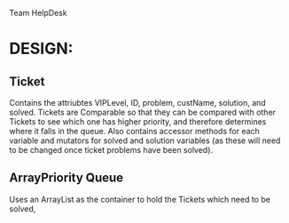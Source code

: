 Team HelpDesk

<h1>
DESIGN:
</h1>

<h2>
Ticket
</h2>

<p>
Contains the attriubtes VIPLevel, ID, problem, custName, solution, and solved. Tickets are Comparable so that they can be compared with other Tickets to see which one has higher priority, and therefore determines where it falls in the queue. Also contains accessor methods for each variable and mutators for solved and solution variables (as these will need to be changed once ticket problems have been solved).
</p>

<h2>
ArrayPriority Queue
</h2>

Uses an ArrayList as the container to hold the Tickets which need to be solved,
